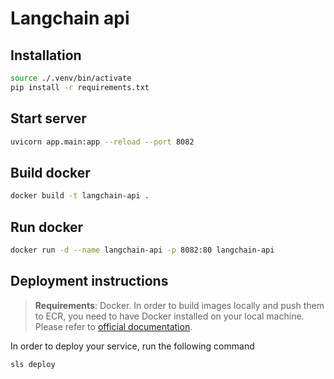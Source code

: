 # Langchain api

## Installation

``` sh
source ./.venv/bin/activate
pip install -r requirements.txt
```

## Start server

``` sh
uvicorn app.main:app --reload --port 8082
```

## Build docker

``` sh
docker build -t langchain-api .
```


## Run docker
``` sh
docker run -d --name langchain-api -p 8082:80 langchain-api
```

## Deployment instructions

> **Requirements**: Docker. In order to build images locally and push them to ECR, you need to have Docker installed on your local machine. Please refer to [official documentation](https://docs.docker.com/get-docker/).

In order to deploy your service, run the following command

```
sls deploy
```
